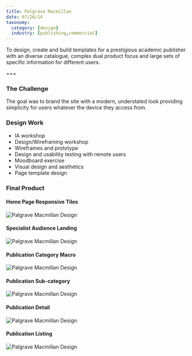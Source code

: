 ```yaml
---
title: Palgrave Macmillan
date: 07/26/14
taxonomy:
  category: [design]
  industry: [publishing,commercial]
---
```


To design, create and build templates for a prestigious academic publisher with an diverse catalogue, complex dual product focus and large sets of specific information for different users. 

===

### The Challenge

The goal was to brand the site with a modern, understated look providing simplicity for users whatever the device they access from.  

### Design Work
* IA workshop
* Design/Wireframing workshop
* Wireframes and prototype
* Design and usability testing with remote users
* Moodboard exercise
* Visual design and aesthetics
* Page template design

### Final Product
#### Home Page Responsive Tiles
![Palgrave Macmillan Design](palgrave1.jpg)
#### Specialist Audience Landing
![Palgrave Macmillan Design](palgrave2.jpg)
#### Publication Category Macro
![Palgrave Macmillan Design](palgrave3.jpg)
#### Publication Sub-category
![Palgrave Macmillan Design](palgrave4.jpg)
#### Publication Detail 
![Palgrave Macmillan Design](palgrave5.jpg)
#### Publication Listing
![Palgrave Macmillan Design](palgrave6.jpg)